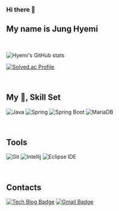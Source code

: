 ### Hi there 👋
## My name is Jung Hyemi


</br>


![Hyemi's GitHub stats](https://github-readme-stats.vercel.app/api?username=hamings&show_icons=true&theme=cobalt)



[![Solved.ac Profile](http://mazassumnida.wtf/api/v2/generate_badge?boj=wjdgpal96)](https://solved.ac/wjdgpal96/)


<br>

## My 📝, Skill Set
![Java](https://img.shields.io/badge/Java-007396.svg?&style=for-the-badge&logo=Java&logoColor=white)
![Spring](https://img.shields.io/badge/Spring-6DB33F.svg?&style=for-the-badge&logo=Spring&logoColor=white)
![Spring Boot](https://img.shields.io/badge/Spring_Boot-6DB33F?style=for-the-badge&logo=Spring-Boot&logoColor=white)
![MariaDB](https://img.shields.io/badge/MySQL-4479A1.svg?&style=for-the-badge&logo=MySQL&logoColor=white)

</br>

## Tools

![Git](https://img.shields.io/badge/Git-F05032.svg?&style=for-the-badge&logo=Git&logoColor=white)
![Intellij](https://img.shields.io/badge/IntelliJ_IDEA-000000?style=for-the-badge&logo=IntelliJ-IDEA&logoColor=white)
![Eclipse IDE](https://img.shields.io/badge/Eclipse%20IDE-2C2255.svg?&style=for-the-badge&logo=Eclipse%20IDE&logoColor=white)


<br>



## Contacts
[![Tech Blog Badge](http://img.shields.io/badge/-Tech%20blog-black?style=flat-square&logo=github&link=https://hams-tory.tistory.com/)](https://hams-tory.tistory.com/)
[![Gmail Badge](https://img.shields.io/badge/Gmail-d14836?style=flat-square&logo=Gmail&logoColor=white&link=mailto:wjdgpal9630@gmail.com)](mailto:wjdgpal9630@gmail.com)

</br>
</br>
</br>
</br>

<!--
**hamings/hamings** is a ✨ _special_ ✨ repository because its `README.md` (this file) appears on your GitHub profile.

Here are some ideas to get you started:

- 🔭 I’m currently working on ...
- 🌱 I’m currently learning ...
- 👯 I’m looking to collaborate on ...
- 🤔 I’m looking for help with ...
- 💬 Ask me about ...
- 📫 How to reach me: ...
- 😄 Pronouns: ...
- ⚡ Fun fact: ...
-->
